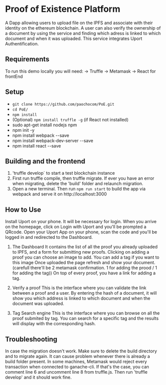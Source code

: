 # Proof of Existence Platform
A Dapp allowing users to upload file on the IPFS and associate with their identity on the ethereum blockchain.
A user can also verify the ownership of a document by using the service and finding which adress is linked to which document and when it was uploaded.
This service integrates Uport Authentification. 

## Requirements
To run this demo locally you will need:
-> Truffle
-> Metamask
-> React for frontEnd


## Setup

* `git clone https://github.com/paochocom/PoE.git`
* `cd PoE/`
* `npm install`
* (Optional) `npm install truffle -g`
(if React not installed)
* sudo apt-get install nodejs npm  
* npm init -y
* npm install webpack --save
* npm install webpack-dev-server --save
* npm install react --save

## Building and the frontend

1. 'truffle develop` to start a test blockchain instance 
2. First run truffle compile, then truffle migrate. If ever you have an error when migrating, delete the 'build' folder and relaunch migration.
3. Open a new terminal. Then run `npm run start` to build the app via webpack and serve it on http://localhost:3000

## How to Use
Install Uport on your phone. It will be necessary for login.
When you arrive on the homepage, click on Login with Uport and you'll be prompted a QRcode. Open your Uport App on your phone, scan the code and you'll be logged in and redirected to the Dashboard.

1. The Dashboard
It contains the list of all the proof you already uploaded to IPFS, and a form for submitting new proofs.
Clicking on adding a proof you can choose an image to add. You can add a tag if you want to this image
Once uploaded the page refresh and show your document. (carefull there'll be 2 metamask confirmation. 1 for adding the prood / 1 for adding the tag))
On top of every proof, you have a link for adding a tag.

2. Verify a proof
This is the interface where you can validate the link between a proof and a user. By entering the hash of a document, it will show you which address is linked to which document and when the document was uploaded.

3. Tag Search engine
This is the interface where you can browse on all the proof submited by tag. You can search for a specific tag and the results will display with the corresponding hash.

## Troubleshooting
In case the migration doesn't work. Make sure to delete the build directory and to migrate again. It can cause problem whenever there is already a build folder present.
In some machines, Metamask would reject every transaction when connected to ganache-cli.
If that's the case, you can comment line 6 and uncomment line 8 from truffle.js. 
Then run 'truffle develop' and it should work fine.  